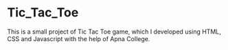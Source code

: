 # Tic_Tac_Toe
This is a small project of Tic Tac Toe game, which I developed using HTML, CSS and Javascript with the help of Apna College.
